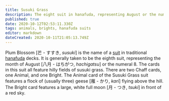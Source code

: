 ```yaml
---
title: Susuki Grass
description: The eight suit in hanafuda, representing August or the number 8
published: true
date: 2020-10-12T02:53:11.330Z
tags: animals, brights, hanafuda suits
editor: markdown
dateCreated: 2020-10-11T21:05:13.749Z
---
```


Plum Blossom [芒 - すすき, *susuki*] is the name of a [suit](/en/hanafuda/suits) in traditional [hanafuda](/en/hanafuda) decks. It is generally taken to be the eighth suit, representing the month of August [八月	- はちがつ, *hachigatsu*] or the numeral 8. The cards in this suit all feature hilly fields of susuki grass. There are two Chaff cards, one Animal, and one Bright. The Animal card of the Susuki Grass suit features a flock of (usually three) geese [雁 - かり, *kari*] flying above the hill. The Bright card features a large, white full moon [月 - つき, *tsuki*] in front of a red sky.